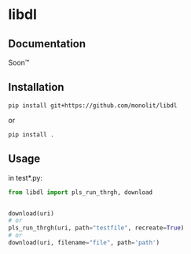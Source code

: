# libdl

## Documentation

Soon™

## Installation

`pip install git+https://github.com/monolit/libdl`

or

`pip install .`

## Usage

in test*.py:
```python
from libdl import pls_run_thrgh, download


download(uri)
# or
pls_run_thrgh(uri, path="testfile", recreate=True)
# or
download(uri, filename="file", path='path')
```
